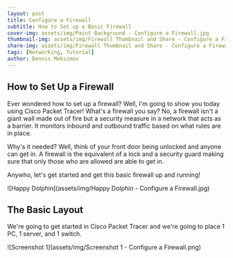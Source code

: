 ```yaml
---
layout: post
title: Configure a Firewall
subtitle: How to Set up a Basic Firewall
cover-img: assets/img/Paint Background - Configure a Firewall.jpg
thumbnail-img: assets/img/Firewall Thumbnail and Share - Configure a Firewall.jpg
share-img: assets/img/Firewall Thumbnail and Share - Configure a Firewall.jpg
tags: [Networking, Tutorial]
author: Dennis Maksimov
---
```

## How to Set Up a Firewall

Ever wondered how to set up a firewall? Well, I'm going to show you today using Cisco Packet Tracer! What's a firewall you say? No, a firewall isn't a giant wall made out of fire but a security measure in a network that acts as a barrier. It monitors inbound and outbound traffic based on what rules are in place. 

Why's it needed? Well, think of your front door being unlocked and anyone can get in. A firewall is the equivalent of a lock and a security guard making sure that only those who are allowed are able to get in.

Anywho, let's get started and get this basic firewall up and running!

![Happy Dolphin](assets/img/Happy Dolphin - Configure a Firewall.jpg)

## The Basic Layout

We're going to get started in Cisco Packet Tracer and we're going to place 1 PC, 1 server, and 1 switch.

![Screenshot 1](assets/img/Screenshot 1 - Configure a Firewall.png)
